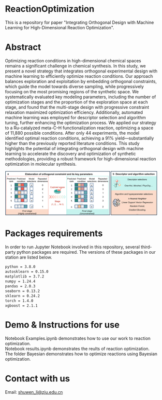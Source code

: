 # ReactionOptimization
This is a repository for paper "Integrating Orthogonal Design with Machine Learning for High-Dimensional Reaction Optimization".

# Abstract
Optimizing reaction conditions in high-dimensional chemical spaces remains a significant challenge in chemical synthesis. In this study, we present a novel strategy that integrates orthogonal experimental design with machine learning to efficiently optimize reaction conditions. Our approach balances exploration and exploitation by embedding orthogonal constraints, which guide the model towards diverse sampling, while progressively focusing on the most promising regions of the synthetic space. We systematically evaluated key modeling parameters, including the number of optimization stages and the proportion of the exploration space at each stage, and found that the multi-stage design with progressive constraint relaxation maximized optimization efficiency. Additionally, automated machine learning was employed for descriptor selection and algorithm tuning, further enhancing the optimization process. We applied our strategy to a Ru-catalyzed meta-C–H functionalization reaction, optimizing a space of 11,880 possible conditions. After only 44 experiments, the model identified optimal reaction conditions, achieving a 91% yield—substantially higher than the previously reported literature conditions. This study highlights the potential of integrating orthogonal design with machine learning to accelerate the discovery and optimization of synthetic methodologies, providing a robust framework for high-dimensional reaction optimization in molecular synthesis.

![workflow.jpg](https://github.com/Shuwen-Li/ReactionOptimization/blob/main/Figure/workflow.jpg)
# Packages requirements
In order to run Jupyter Notebook involved in this repository, several third-party python packages are required. The versions of these packages in our station are listed below.
```
python = 3.8.0
autosklearn = 0.15.0
matplotlib = 3.7.2
numpy = 1.24.4
pandas = 2.0.3
seaborn = 0.13.2
sklearn = 0.24.2
torch = 1.4.0
xgboost = 2.1.1
```

# Demo & Instructions for use
Notebook Examples.ipynb demonstrates how to use our work to reaction optimization.  
Notebook results.ipynb demonstrates the reults of reaction optimization.   
The folder Bayesian demonstrates how to optimize reactions using Bayesian optimization.  
# Contact with us
Email: shuwen_li@zju.edu.cn
